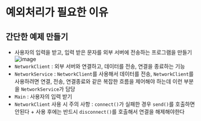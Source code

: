 # 예외처리가 필요한 이유

## 간단한 예제 만들기
- 사용자의 입력을 받고, 입력 받은 문자를 외부 서버에 전송하는 프로그램을 만들기
![image](https://github.com/ngngs/TIL/assets/47618270/06af1b06-58b4-4ce6-b34c-7dafbdd507b0)
- `NetworkClient` : 외부 서버와 연결하고, 데이터를 전송, 연결을 종료하는 기능
- `NetworkService` : `NetworkClient`를 사용해서 데이터를 전송, `NetworkClient`를 사용하려면 연결, 전송, 연결종료와 같은 복잡한 흐름을 제어해야 하는데 이런 부분을 `NetworkService`가 담당
- `Main` : 사용자의 입력 받기
- `NetworkClient` 사용 시 주의 사항 : `connect()`가 실패한 경우 `send()`를 호출하면 안된다 + 사용 후에는 반드시 `disconnect()`를 호출해서 연결을 해제해야한다
